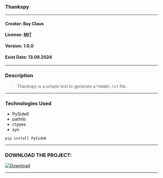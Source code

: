 ### Thankspy
___
#### Creator: Bay Claus
#### License: [MIT](sonra_ekleA)
#### Version: 1.0.0
#### Exist Date: 13.09.2024
___
### Description
> Thankspy is a simple tool to generate a `THANKS.txt` file.
___
### Technologies Used
- PySide6
- pathlib
- ctypes
- sys
```
pip install PySide6
```
___
### DOWNLOAD THE PROJECT:
[![Download](https://img.shields.io/badge/Download-green?style=for-the-badge)](https://google.com/)
___